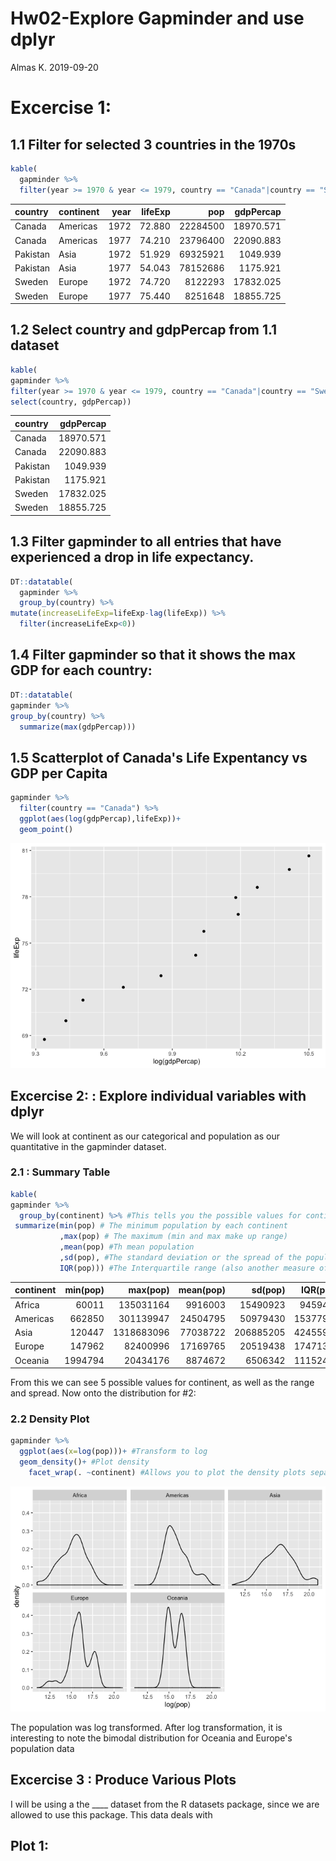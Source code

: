 Hw02-Explore Gapminder and use dplyr
================
Almas K.
2019-09-20

Excercise 1:
============

1.1 Filter for selected 3 countries in the 1970s
------------------------------------------------

``` r
kable(
  gapminder %>% 
  filter(year >= 1970 & year <= 1979, country == "Canada"|country == "Sweden"|country == "Pakistan"))
```

| country  | continent |  year|  lifeExp|       pop|  gdpPercap|
|:---------|:----------|-----:|--------:|---------:|----------:|
| Canada   | Americas  |  1972|   72.880|  22284500|  18970.571|
| Canada   | Americas  |  1977|   74.210|  23796400|  22090.883|
| Pakistan | Asia      |  1972|   51.929|  69325921|   1049.939|
| Pakistan | Asia      |  1977|   54.043|  78152686|   1175.921|
| Sweden   | Europe    |  1972|   74.720|   8122293|  17832.025|
| Sweden   | Europe    |  1977|   75.440|   8251648|  18855.725|

1.2 Select country and gdpPercap from 1.1 dataset
-------------------------------------------------

``` r
kable(
gapminder %>% 
filter(year >= 1970 & year <= 1979, country == "Canada"|country == "Sweden"|country == "Pakistan") %>%
select(country, gdpPercap))
```

| country  |  gdpPercap|
|:---------|----------:|
| Canada   |  18970.571|
| Canada   |  22090.883|
| Pakistan |   1049.939|
| Pakistan |   1175.921|
| Sweden   |  17832.025|
| Sweden   |  18855.725|

1.3 Filter gapminder to all entries that have experienced a drop in life expectancy.
------------------------------------------------------------------------------------

``` r
DT::datatable(
  gapminder %>%
  group_by(country) %>%
mutate(increaseLifeExp=lifeExp-lag(lifeExp)) %>%
  filter(increaseLifeExp<0))
```

<!--html_preserve-->

<script type="application/json" data-for="htmlwidget-79e6f045b229fb56903d">{"x":{"filter":"none","data":[["1","2","3","4","5","6","7","8","9","10","11","12","13","14","15","16","17","18","19","20","21","22","23","24","25","26","27","28","29","30","31","32","33","34","35","36","37","38","39","40","41","42","43","44","45","46","47","48","49","50","51","52","53","54","55","56","57","58","59","60","61","62","63","64","65","66","67","68","69","70","71","72","73","74","75","76","77","78","79","80","81","82","83","84","85","86","87","88","89","90","91","92","93","94","95","96","97","98","99","100","101","102"],["Albania","Angola","Benin","Botswana","Botswana","Botswana","Bulgaria","Bulgaria","Bulgaria","Burundi","Cambodia","Cambodia","Cameroon","Cameroon","Cameroon","Central African Republic","Central African Republic","Central African Republic","Chad","Chad","China","Congo, Dem. Rep.","Congo, Dem. Rep.","Congo, Dem. Rep.","Congo, Dem. Rep.","Congo, Rep.","Congo, Rep.","Cote d'Ivoire","Cote d'Ivoire","Cote d'Ivoire","Croatia","Czech Republic","Denmark","El Salvador","El Salvador","Eritrea","Gabon","Gabon","Gabon","Ghana","Hungary","Hungary","Iraq","Iraq","Iraq","Jamaica","Jamaica","Kenya","Kenya","Kenya","Korea, Dem. Rep.","Korea, Dem. Rep.","Korea, Dem. Rep.","Lesotho","Lesotho","Lesotho","Liberia","Malawi","Malawi","Montenegro","Mozambique","Mozambique","Myanmar","Namibia","Namibia","Netherlands","Nigeria","Nigeria","Norway","Poland","Poland","Puerto Rico","Romania","Romania","Rwanda","Rwanda","Serbia","Sierra Leone","Slovak Republic","Somalia","South Africa","South Africa","South Africa","Swaziland","Swaziland","Swaziland","Tanzania","Tanzania","Togo","Trinidad and Tobago","Trinidad and Tobago","Uganda","Uganda","Uganda","Uganda","Zambia","Zambia","Zambia","Zambia","Zimbabwe","Zimbabwe","Zimbabwe"],["Europe","Africa","Africa","Africa","Africa","Africa","Europe","Europe","Europe","Africa","Asia","Asia","Africa","Africa","Africa","Africa","Africa","Africa","Africa","Africa","Asia","Africa","Africa","Africa","Africa","Africa","Africa","Africa","Africa","Africa","Europe","Europe","Europe","Americas","Americas","Africa","Africa","Africa","Africa","Africa","Europe","Europe","Asia","Asia","Asia","Americas","Americas","Africa","Africa","Africa","Asia","Asia","Asia","Africa","Africa","Africa","Africa","Africa","Africa","Europe","Africa","Africa","Asia","Africa","Africa","Europe","Africa","Africa","Europe","Europe","Europe","Americas","Europe","Europe","Africa","Africa","Europe","Africa","Europe","Africa","Africa","Africa","Africa","Africa","Africa","Africa","Africa","Africa","Africa","Americas","Americas","Africa","Africa","Africa","Africa","Africa","Africa","Africa","Africa","Africa","Africa","Africa"],[1992,1987,2002,1992,1997,2002,1977,1992,1997,1992,1972,1977,1992,1997,2002,1992,1997,2002,1997,2002,1962,1982,1987,1992,1997,1992,1997,1992,1997,2002,1982,1972,1982,1977,1982,1982,1997,2002,2007,2002,1982,1992,1992,1997,2002,1992,2002,1992,1997,2002,1992,1997,2002,1997,2002,2007,1992,1997,2002,2002,2002,2007,2002,1997,2002,1972,1997,2002,1987,1977,1987,1992,1987,1992,1987,1992,1982,1992,1972,1992,1997,2002,2007,1997,2002,2007,1992,1997,2002,1997,2002,1977,1982,1992,1997,1987,1992,1997,2002,1992,1997,2002],[71.581,39.906,54.406,62.745,52.556,46.634,70.81,71.19,70.32,44.736,40.317,31.22,54.314,52.199,49.856,49.396,46.066,43.308,51.573,50.525,44.50136,47.784,47.412,45.548,42.587,56.433,52.962,52.044,47.991,46.832,70.46,70.29,74.63,56.696,56.604,43.89,60.461,56.761,56.735,58.453,69.39,69.17,59.461,58.811,57.046,71.766,72.047,59.285,54.407,50.992,69.978,67.727,66.662,55.558,44.593,42.592,40.802,47.495,45.009,73.981,44.026,42.082,59.908,58.909,51.479,73.75,47.464,46.608,75.89,70.67,70.98,73.911,69.53,69.36,44.02,23.599,70.162,38.333,70.35,39.658,60.236,53.365,49.339,54.289,43.869,39.613,50.44,48.466,57.561,69.465,68.976,50.35,49.849,48.825,44.578,50.821,46.1,40.238,39.193,60.377,46.809,39.989],[3326498,7874230,7026113,1342614,1536536,1630347,8797022,8658506,8066057,5809236,7450606,6978607,12467171,14195809,15929988,3265124,3696513,4048013,7562011,8835739,665770000,30646495,35481645,41672143,47798986,2409073,2800947,12772596,14625967,16252726,4413368,9862158,5117810,4282586,4474873,2637297,1126189,1299304,1454867,20550751,10705535,10348684,17861905,20775703,24001816,2378618,2664659,25020539,28263827,31386842,20711375,21585105,22215365,1982823,2046772,2012649,1912974,10419991,11824495,720230,18473780,19951656,45598081,1774766,1972153,13329874,106207839,119901274,4186147,34621254,37740710,3585176,22686371,22797027,6349365,7290203,9032824,4260884,4593433,6099799,42835005,44433622,43997828,1054486,1130269,1133066,26605473,30686889,4977378,1138101,1101832,11457758,12939400,18252190,21210254,7272406,8381163,9417789,10595811,10704340,11404948,11926563],[2497.437901,2430.208311,1372.877931,7954.111645,8647.142313,11003.60508,7612.240438,6302.623438,5970.38876,631.6998778,421.6240257,524.9721832,1793.163278,1694.337469,1934.011449,747.9055252,740.5063317,738.6906068,1004.961353,1156.18186,487.6740183,673.7478181,672.774812,457.7191807,312.188423,4016.239529,3484.164376,1648.073791,1786.265407,1648.800823,13221.82184,13108.4536,21688.04048,5138.922374,4098.344175,524.8758493,14722.84188,12521.71392,13206.48452,1111.984578,12545.99066,10535.62855,3745.640687,3076.239795,4390.717312,7404.923685,6994.774861,1341.921721,1360.485021,1287.514732,3726.063507,1690.756814,1646.758151,1186.147994,1275.184575,1569.331442,636.6229191,692.2758103,665.4231186,6557.194282,633.6179466,823.6856205,611,3899.52426,4072.324751,18794.74567,1624.941275,1615.286395,31540.9748,9508.141454,9082.351172,14641.58711,9696.273295,6598.409903,847.991217,737.0685949,15181.0927,1068.696278,9674.167626,926.9602964,7479.188244,7710.946444,9269.657808,3876.76846,4128.116943,4513.480643,825.682454,789.1862231,886.2205765,8792.573126,11460.60023,843.7331372,682.2662268,644.1707969,816.559081,1213.315116,1210.884633,1071.353818,1071.613938,693.4207856,792.4499603,672.0386227],[-0.418999999999997,-0.0360000000000014,-0.371000000000002,-0.877000000000002,-10.189,-5.922,-0.0900000000000034,-0.150000000000006,-0.870000000000005,-3.475,-5.098,-9.097,-0.670999999999999,-2.115,-2.343,-1.089,-3.33,-2.758,-0.150999999999996,-1.048,-6.0476,-0.0200000000000031,-0.372,-1.864,-2.961,-1.037,-3.471,-2.611,-4.053,-1.159,-0.180000000000007,-0.0899999999999892,-0.0600000000000023,-1.511,-0.0919999999999987,-0.644999999999996,-0.905000000000001,-3.7,-0.0260000000000034,-0.102999999999994,-0.560000000000002,-0.409999999999997,-5.583,-0.649999999999999,-1.765,-0.00399999999999068,-0.215000000000003,-0.054000000000002,-4.878,-3.415,-0.669000000000011,-2.25099999999999,-1.065,-4.127,-10.965,-2.001,-5.225,-1.925,-2.486,-1.464,-2.318,-1.944,-0.420000000000002,-3.09,-7.43,-0.0699999999999932,-0.00800000000000267,-0.856000000000002,-0.0799999999999983,-0.179999999999993,-0.339999999999989,-0.718999999999994,-0.129999999999995,-0.170000000000002,-2.198,-20.421,-0.137999999999991,-1.673,-0.63000000000001,-4.843,-1.652,-6.871,-4.026,-4.185,-10.42,-4.256,-1.095,-1.974,-0.829000000000001,-0.396999999999991,-0.489000000000004,-0.665999999999997,-0.501000000000005,-2.684,-4.247,-1,-4.721,-5.862,-1.045,-1.974,-13.568,-6.82]],"container":"<table class=\"display\">\n  <thead>\n    <tr>\n      <th> <\/th>\n      <th>country<\/th>\n      <th>continent<\/th>\n      <th>year<\/th>\n      <th>lifeExp<\/th>\n      <th>pop<\/th>\n      <th>gdpPercap<\/th>\n      <th>increaseLifeExp<\/th>\n    <\/tr>\n  <\/thead>\n<\/table>","options":{"columnDefs":[{"className":"dt-right","targets":[3,4,5,6,7]},{"orderable":false,"targets":0}],"order":[],"autoWidth":false,"orderClasses":false}},"evals":[],"jsHooks":[]}</script>
<!--/html_preserve-->
1.4 Filter gapminder so that it shows the max GDP for each country:
-------------------------------------------------------------------

``` r
DT::datatable(
gapminder %>% 
group_by(country) %>%
  summarize(max(gdpPercap)))
```

<!--html_preserve-->

<script type="application/json" data-for="htmlwidget-e3c05681a8db0f77881d">{"x":{"filter":"none","data":[["1","2","3","4","5","6","7","8","9","10","11","12","13","14","15","16","17","18","19","20","21","22","23","24","25","26","27","28","29","30","31","32","33","34","35","36","37","38","39","40","41","42","43","44","45","46","47","48","49","50","51","52","53","54","55","56","57","58","59","60","61","62","63","64","65","66","67","68","69","70","71","72","73","74","75","76","77","78","79","80","81","82","83","84","85","86","87","88","89","90","91","92","93","94","95","96","97","98","99","100","101","102","103","104","105","106","107","108","109","110","111","112","113","114","115","116","117","118","119","120","121","122","123","124","125","126","127","128","129","130","131","132","133","134","135","136","137","138","139","140","141","142"],["Afghanistan","Albania","Algeria","Angola","Argentina","Australia","Austria","Bahrain","Bangladesh","Belgium","Benin","Bolivia","Bosnia and Herzegovina","Botswana","Brazil","Bulgaria","Burkina Faso","Burundi","Cambodia","Cameroon","Canada","Central African Republic","Chad","Chile","China","Colombia","Comoros","Congo, Dem. Rep.","Congo, Rep.","Costa Rica","Cote d'Ivoire","Croatia","Cuba","Czech Republic","Denmark","Djibouti","Dominican Republic","Ecuador","Egypt","El Salvador","Equatorial Guinea","Eritrea","Ethiopia","Finland","France","Gabon","Gambia","Germany","Ghana","Greece","Guatemala","Guinea","Guinea-Bissau","Haiti","Honduras","Hong Kong, China","Hungary","Iceland","India","Indonesia","Iran","Iraq","Ireland","Israel","Italy","Jamaica","Japan","Jordan","Kenya","Korea, Dem. Rep.","Korea, Rep.","Kuwait","Lebanon","Lesotho","Liberia","Libya","Madagascar","Malawi","Malaysia","Mali","Mauritania","Mauritius","Mexico","Mongolia","Montenegro","Morocco","Mozambique","Myanmar","Namibia","Nepal","Netherlands","New Zealand","Nicaragua","Niger","Nigeria","Norway","Oman","Pakistan","Panama","Paraguay","Peru","Philippines","Poland","Portugal","Puerto Rico","Reunion","Romania","Rwanda","Sao Tome and Principe","Saudi Arabia","Senegal","Serbia","Sierra Leone","Singapore","Slovak Republic","Slovenia","Somalia","South Africa","Spain","Sri Lanka","Sudan","Swaziland","Sweden","Switzerland","Syria","Taiwan","Tanzania","Thailand","Togo","Trinidad and Tobago","Tunisia","Turkey","Uganda","United Kingdom","United States","Uruguay","Venezuela","Vietnam","West Bank and Gaza","Yemen, Rep.","Zambia","Zimbabwe"],[978.0114388,5937.029526,6223.367465,5522.776375,12779.37964,34435.36744,36126.4927,29796.04834,1391.253792,33692.60508,1441.284873,3822.137084,7446.298803,12569.85177,9065.800825,10680.79282,1217.032994,631.6998778,1713.778686,2602.664206,36319.23501,1193.068753,1704.063724,13171.63885,4959.114854,7006.580419,1937.577675,905.8602303,4879.507522,9645.06142,2602.710169,14619.22272,8948.102923,22833.30851,35278.41874,3694.212352,6025.374752,7429.455877,5581.180998,5728.353514,12154.08975,913.47079,690.8055759,33207.0844,30470.0167,21745.57328,884.7552507,32170.37442,1327.60891,27538.41188,5186.050003,945.5835837,838.1239671,2011.159549,3548.330846,39724.97867,18008.94444,36180.78919,2452.210407,3540.651564,11888.59508,14688.23507,40675.99635,25523.2771,28569.7197,7433.889293,31656.06806,4519.461171,1463.249282,4106.525293,23348.13973,113523.1329,10461.05868,1569.331442,803.0054535,21951.21176,1748.562982,759.3499101,12451.6558,1042.581557,1803.151496,10956.99112,11977.57496,3095.772271,11732.51017,3820.17523,823.6856205,944,4811.060429,1091.359778,36797.93332,25185.00911,5486.371089,1054.384891,2013.977305,49357.19017,22316.19287,2605.94758,9809.185636,4258.503604,7408.905561,3190.481016,15389.92468,20509.64777,19328.70901,7670.122558,10808.47561,881.5706467,1890.218117,34167.7626,1712.472136,15870.87851,1465.010784,47143.17964,18678.31435,25768.25759,1450.992513,9269.657808,28821.0637,3970.095407,2602.394995,4513.480643,33859.74835,37506.41907,4184.548089,28718.27684,1107.482182,7458.396327,1649.660188,18008.50924,7092.923025,8458.276384,1056.380121,33203.26128,42951.65309,10611.46299,13143.95095,2441.576404,7110.667619,2280.769906,1777.077318,799.3621758]],"container":"<table class=\"display\">\n  <thead>\n    <tr>\n      <th> <\/th>\n      <th>country<\/th>\n      <th>max(gdpPercap)<\/th>\n    <\/tr>\n  <\/thead>\n<\/table>","options":{"columnDefs":[{"className":"dt-right","targets":2},{"orderable":false,"targets":0}],"order":[],"autoWidth":false,"orderClasses":false}},"evals":[],"jsHooks":[]}</script>
<!--/html_preserve-->
1.5 Scatterplot of Canada's Life Expentancy vs GDP per Capita
-------------------------------------------------------------

``` r
gapminder %>%
  filter(country == "Canada") %>%
  ggplot(aes(log(gdpPercap),lifeExp))+
  geom_point()
```

![](Hw02-Explore-Gapminder-and-use-dplyr_files/figure-markdown_github/unnamed-chunk-5-1.png)

Excercise 2: : Explore individual variables with dplyr
------------------------------------------------------

We will look at continent as our categorical and population as our quantitative in the gapminder dataset.

### 2.1 : Summary Table

``` r
kable(
gapminder %>% 
  group_by(continent) %>% #This tells you the possible values for continent
 summarize(min(pop) # The minimum population by each continent
           ,max(pop) # The maximum (min and max make up range)
           ,mean(pop) #Th mean population
           ,sd(pop), #The standard deviation or the spread of the population
           IQR(pop))) #The Interquartile range (also another measure of spread)
```

| continent |  min(pop)|    max(pop)|  mean(pop)|    sd(pop)|  IQR(pop)|
|:----------|---------:|-----------:|----------:|----------:|---------:|
| Africa    |     60011|   135031164|    9916003|   15490923|   9459415|
| Americas  |    662850|   301139947|   24504795|   50979430|  15377950|
| Asia      |    120447|  1318683096|   77038722|  206885205|  42455955|
| Europe    |    147962|    82400996|   17169765|   20519438|  17471367|
| Oceania   |   1994794|    20434176|    8874672|    6506342|  11152412|

From this we can see 5 possible values for continent, as well as the range and spread. Now onto the distribution for \#2:

### 2.2 Density Plot

``` r
gapminder %>% 
  ggplot(aes(x=log(pop)))+ #Transform to log 
  geom_density()+ #Plot density
    facet_wrap(. ~continent) #Allows you to plot the density plots separately for each continent and side by side 
```

![](Hw02-Explore-Gapminder-and-use-dplyr_files/figure-markdown_github/unnamed-chunk-7-1.png)

The population was log transformed. After log transformation, it is interesting to note the bimodal distribution for Oceania and Europe's population data

Excercise 3 : Produce Various Plots
-----------------------------------

I will be using a the \_\_\_\_ dataset from the R datasets package, since we are allowed to use this package. This data deals with

Plot 1:
-------
